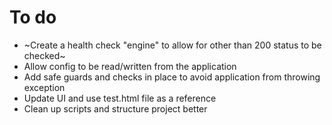 # To do

- ~Create a health check "engine" to allow for other than 200 status to be checked~
- Allow config to be read/written from the application
- Add safe guards and checks in place to avoid application from throwing exception
- Update UI and use test.html file as a reference
- Clean up scripts and structure project better
